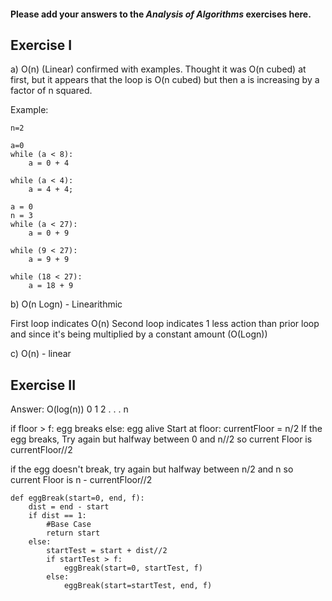 #### Please add your answers to the **_Analysis of Algorithms_** exercises here.

## Exercise I

a) O(n) (Linear) confirmed with examples. Thought it was O(n cubed) at first, but it appears that the loop is O(n cubed) but then a is increasing by a factor of n squared.

Example:

```
n=2

a=0
while (a < 8):
    a = 0 + 4

while (a < 4):
    a = 4 + 4;

a = 0
n = 3
while (a < 27):
    a = 0 + 9

while (9 < 27):
    a = 9 + 9

while (18 < 27):
    a = 18 + 9
```

b) O(n Logn) - Linearithmic

First loop indicates O(n)
Second loop indicates 1 less action than prior loop and since it's being multiplied by a constant amount (O(Logn))

c) O(n) - linear

## Exercise II

Answer: O(log(n))
0
1
2
.
.
.
n

if floor > f:
egg breaks
else:
egg alive
Start at floor: currentFloor = n/2
If the egg breaks,
Try again but halfway between 0 and n//2
so current Floor is currentFloor//2

if the egg doesn't break,
try again but halfway between n/2 and n
so current Floor is n - currentFloor//2

```
def eggBreak(start=0, end, f):
    dist = end - start
    if dist == 1:
        #Base Case
        return start
    else:
        startTest = start + dist//2
        if startTest > f:
            eggBreak(start=0, startTest, f)
        else:
            eggBreak(start=startTest, end, f)
```
